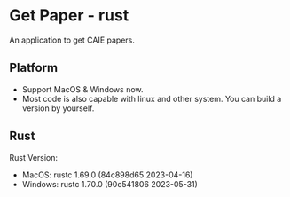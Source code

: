 # Get Paper - rust

An application to get CAIE papers.

## Platform
* Support MacOS & Windows now.
* Most code is also capable with linux and other system. You can build a version by yourself.

## Rust
Rust Version:
* MacOS: rustc 1.69.0 (84c898d65 2023-04-16)
* Windows: rustc 1.70.0 (90c541806 2023-05-31)
